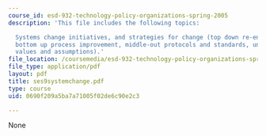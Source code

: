 ```yaml
---
course_id: esd-932-technology-policy-organizations-spring-2005
description: 'This file includes the following topics:

  Systems change initiatives, and strategies for change (top down re-engineering,
  bottom up process improvement, middle-out protocols and standards, underlying core
  values and assumptions).'
file_location: /coursemedia/esd-932-technology-policy-organizations-spring-2005/0690f209a5ba7a71005f02de6c90e2c3_ses9systemchange.pdf
file_type: application/pdf
layout: pdf
title: ses9systemchange.pdf
type: course
uid: 0690f209a5ba7a71005f02de6c90e2c3

---
```

None